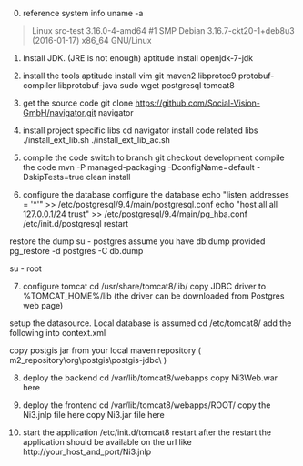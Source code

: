 0. reference system info
uname -a
>Linux src-test 3.16.0-4-amd64 #1 SMP Debian 3.16.7-ckt20-1+deb8u3 (2016-01-17) x86_64 GNU/Linux

1. Install JDK. (JRE is not enough)
aptitude install openjdk-7-jdk

2. install the tools
aptitude install vim git maven2 libprotoc9 protobuf-compiler libprotobuf-java sudo wget postgresql tomcat8

3. get the source code
git clone https://github.com/Social-Vision-GmbH/navigator.git navigator

4. install project specific libs
cd navigator
install code related libs
./install_ext_lib.sh 
./install_ext_lib_ac.sh 

5. compile the code
switch to branch
git checkout development
compile the code
mvn -P managed-packaging -DconfigName=default -DskipTests=true clean install

6. configure the database
configure the database
echo "listen_addresses = '*'" >> /etc/postgresql/9.4/main/postgresql.conf
echo "host all all 127.0.0.1/24 trust" >>  /etc/postgresql/9.4/main/pg_hba.conf
/etc/init.d/postgresql restart

restore the dump
su - postgres
assume you have db.dump provided
pg_restore -d postgres -C db.dump

su - root

7. configure tomcat
cd /usr/share/tomcat8/lib/
copy JDBC driver to %TOMCAT_HOME%/lib (the driver can be downloaded from Postgres web page)
 
setup the datasource. Local database is assumed
cd /etc/tomcat8/
add the following into context.xml
<Resource name="jdbc/hcl_db" auth="Container"
          type="javax.sql.DataSource" driverClassName="org.postgresql.Driver"
          url="jdbc:postgresql://127.0.0.1:5432/db"
          username="postgres" password="" maxActive="20" maxIdle="10"
 		maxWait="-1"/>
		

copy postgis jar from your local maven repository ( m2_repository\org\postgis\postgis-jdbc\ )

8. deploy the backend
cd /var/lib/tomcat8/webapps
copy Ni3Web.war here

9. deploy the frontend
cd /var/lib/tomcat8/webapps/ROOT/
copy the Ni3.jnlp file here
copy Ni3.jar file here
 
10. start the application
/etc/init.d/tomcat8 restart
after the restart the application should be available on the url like http://your_host_and_port/Ni3.jnlp

